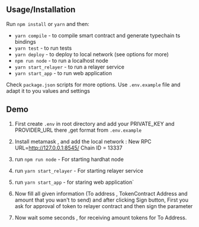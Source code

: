 ## Usage/Installation

Run `npm install` or `yarn` and then:

- `yarn compile` - to compile smart contract and generate typechain ts bindings
- `yarn test` - to run tests
- `yarn deploy` - to deploy to local network (see options for more)
- `npm run node` - to run a localhost node
- `yarn start_relayer` - to run a relayer service
- `yarn start_app` - to run web application

Check `package.json` scripts for more options.
Use `.env.example` file and adapt it to you values and settings

## Demo

1. First create `.env` in root directory and add your PRIVATE_KEY and PROVIDER_URL there ,get format from `.env.example`
2. Install metamask , and add the local network :
   New RPC URL=http://127.0.0.1:8545/
   Chain ID = 13337

3. run `npm run node` - For starting hardhat node
4. run `yarn start_relayer` - For starting relayer service
5. run `yarn start_app` - for staring web application`
6. Now fill all given information (To address , TokenContract Address and amount that you wan't to send) and after clicking Sign button, First you ask for approval of token to relayer contract and then sign the parameter
7. Now wait some seconds , for receiving amount tokens for To Address.
